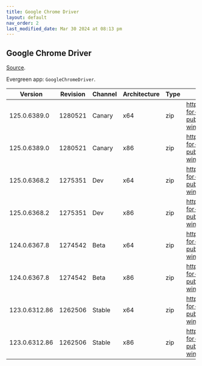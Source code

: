 ```yaml
---
title: Google Chrome Driver
layout: default
nav_order: 2
last_modified_date: Mar 30 2024 at 08:13 pm
---
```


## Google Chrome Driver

[Source](https://cloud.google.com/chrome-enterprise/browser/download/).

Evergreen app: `GoogleChromeDriver`.

| Version       | Revision | Channel | Architecture | Type | URI                                                                                                 |
| ------------- | -------- | ------- | ------------ | ---- | --------------------------------------------------------------------------------------------------- |
| 125.0.6389.0  | 1280521  | Canary  | x64          | zip  | https://storage.googleapis.com/chrome-for-testing-public/125.0.6389.0/win64/chromedriver-win64.zip  |
| 125.0.6389.0  | 1280521  | Canary  | x86          | zip  | https://storage.googleapis.com/chrome-for-testing-public/125.0.6389.0/win32/chromedriver-win32.zip  |
| 125.0.6368.2  | 1275351  | Dev     | x64          | zip  | https://storage.googleapis.com/chrome-for-testing-public/125.0.6368.2/win64/chromedriver-win64.zip  |
| 125.0.6368.2  | 1275351  | Dev     | x86          | zip  | https://storage.googleapis.com/chrome-for-testing-public/125.0.6368.2/win32/chromedriver-win32.zip  |
| 124.0.6367.8  | 1274542  | Beta    | x64          | zip  | https://storage.googleapis.com/chrome-for-testing-public/124.0.6367.8/win64/chromedriver-win64.zip  |
| 124.0.6367.8  | 1274542  | Beta    | x86          | zip  | https://storage.googleapis.com/chrome-for-testing-public/124.0.6367.8/win32/chromedriver-win32.zip  |
| 123.0.6312.86 | 1262506  | Stable  | x64          | zip  | https://storage.googleapis.com/chrome-for-testing-public/123.0.6312.86/win64/chromedriver-win64.zip |
| 123.0.6312.86 | 1262506  | Stable  | x86          | zip  | https://storage.googleapis.com/chrome-for-testing-public/123.0.6312.86/win32/chromedriver-win32.zip |
